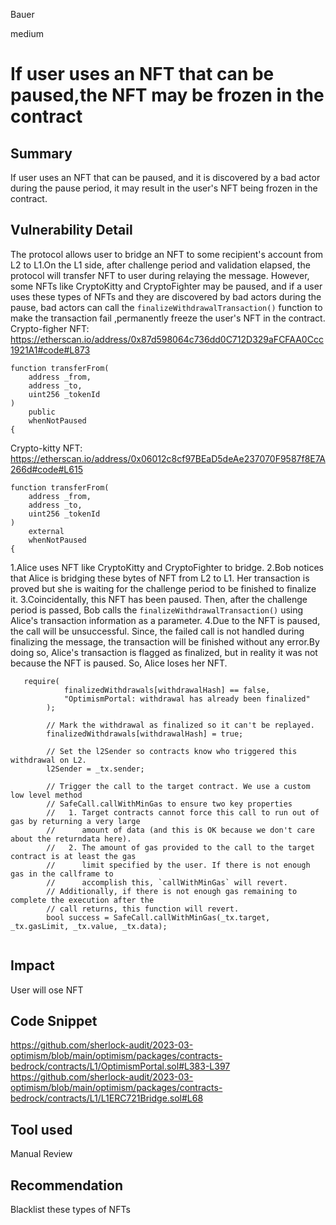 Bauer

medium

# If user uses an NFT that can be paused,the NFT may be frozen in the contract

## Summary
If user uses an NFT that can be paused, and it is discovered by a bad actor during the pause period, it may result in the user's NFT being frozen in the contract.

## Vulnerability Detail
The protocol allows user to bridge an NFT to some recipient's account from L2 to L1.On the L1 side, after challenge period and validation elapsed, the protocol will transfer NFT to user during relaying the message.
However, some NFTs like CryptoKitty and CryptoFighter may be paused, and if a user uses these types of NFTs and they are discovered by bad actors during the pause, bad actors can call the `finalizeWithdrawalTransaction()` function to make the transaction fail ,permanently freeze the user's NFT in the contract.
Crypto-figher NFT:
https://etherscan.io/address/0x87d598064c736dd0C712D329aFCFAA0Ccc1921A1#code#L873
```solidity
function transferFrom(
	address _from,
	address _to,
	uint256 _tokenId
)
	public
	whenNotPaused
{
```
Crypto-kitty NFT:
https://etherscan.io/address/0x06012c8cf97BEaD5deAe237070F9587f8E7A266d#code#L615
```solidity
function transferFrom(
	address _from,
	address _to,
	uint256 _tokenId
)
	external
	whenNotPaused
{

```
1.Alice uses NFT  like CryptoKitty and CryptoFighter to bridge.
2.Bob notices that Alice is bridging these bytes of NFT from L2 to L1. Her transaction is proved but she is waiting for the challenge period to be finished to finalize it.
3.Coincidentally, this NFT has been paused. Then,  after the challenge period is passed, Bob calls the `finalizeWithdrawalTransaction()`  using Alice's transaction information as a parameter.
4.Due to the NFT is paused, the call will be unsuccessful. Since, the failed call is not handled during finalizing the message, the transaction will be finished without any error.By doing so, Alice's transaction is flagged as finalized, but in reality it was not because the NFT is paused. So, Alice loses her NFT.
```solidity
   require(
            finalizedWithdrawals[withdrawalHash] == false,
            "OptimismPortal: withdrawal has already been finalized"
        );

        // Mark the withdrawal as finalized so it can't be replayed.
        finalizedWithdrawals[withdrawalHash] = true;

        // Set the l2Sender so contracts know who triggered this withdrawal on L2.
        l2Sender = _tx.sender;

        // Trigger the call to the target contract. We use a custom low level method
        // SafeCall.callWithMinGas to ensure two key properties
        //   1. Target contracts cannot force this call to run out of gas by returning a very large
        //      amount of data (and this is OK because we don't care about the returndata here).
        //   2. The amount of gas provided to the call to the target contract is at least the gas
        //      limit specified by the user. If there is not enough gas in the callframe to
        //      accomplish this, `callWithMinGas` will revert.
        // Additionally, if there is not enough gas remaining to complete the execution after the
        // call returns, this function will revert.
        bool success = SafeCall.callWithMinGas(_tx.target, _tx.gasLimit, _tx.value, _tx.data);


```


## Impact
User will ose NFT

## Code Snippet
https://github.com/sherlock-audit/2023-03-optimism/blob/main/optimism/packages/contracts-bedrock/contracts/L1/OptimismPortal.sol#L383-L397
https://github.com/sherlock-audit/2023-03-optimism/blob/main/optimism/packages/contracts-bedrock/contracts/L1/L1ERC721Bridge.sol#L68
## Tool used

Manual Review

## Recommendation
Blacklist these types of NFTs